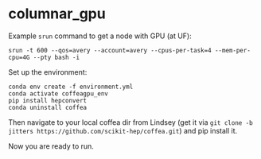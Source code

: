 # columnar_gpu

Example `srun` command to get a node with GPU (at UF):
```
srun -t 600 --qos=avery --account=avery --cpus-per-task=4 --mem-per-cpu=4G --pty bash -i
```

Set up the environment:
```
conda env create -f environment.yml
conda activate coffeagpu_env
pip install hepconvert
conda uninstall coffea
```
Then navigate to your local coffea dir from Lindsey (get it via `git clone -b jitters https://github.com/scikit-hep/coffea.git`) and pip install it.

Now you are ready to run.
